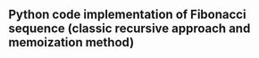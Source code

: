 ## Python code implementation of Fibonacci sequence (classic recursive approach and memoization method)




